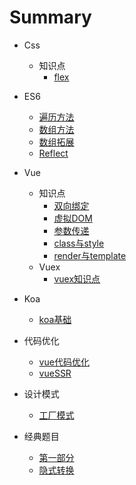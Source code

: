 # Summary
* Css
    * 知识点
        * [flex](Css/interview_flex.md)
* ES6
    * [遍历方法](ES6/interview_iterator.md)
    * [数组方法](ES6/interview_arrayMethods.md)
    * [数组拓展](ES6/interview_arrayExpand.md)
    * [Reflect](ES6/interview_Reflect.md)
* Vue
    * 知识点
        * [双向绑定](Vue/interview/interview_mvvm.md)
        * [虚拟DOM](Vue/interview/interview_vdom.md)
        * [参数传递](Vue/interview/interview_paramsPassing.md)
        * [class与style](Vue/interview/interview_class&style.md)
        * [render与template](Vue/interview/interview_render&template.md)
    * Vuex
        * [vuex知识点](Vue/interview/interview_vueX.md)
* Koa
    * [koa基础](Koa/interview_koa_describe.md)
* 代码优化
    * [vue代码优化](Optimize/interview_optimize_vue.md)
    * [vueSSR](Optimize/interview_ssr.md)
* 设计模式
    * [工厂模式](DesignMode/interview_mode_factory.md)

* 经典题目
    * [第一部分](JavaScript/interview_classics.md)
    * [隐式转换](JavaScript/interview-implicit-conversion.md)

